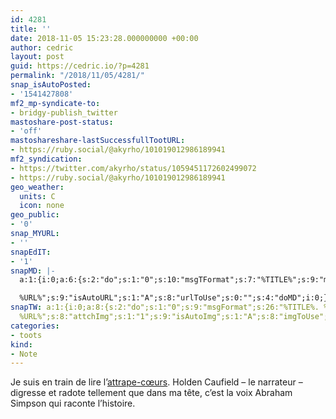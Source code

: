 ```yaml
---
id: 4281
title: ''
date: 2018-11-05 15:23:28.000000000 +00:00
author: cedric
layout: post
guid: https://cedric.io/?p=4281
permalink: "/2018/11/05/4281/"
snap_isAutoPosted:
- '1541427808'
mf2_mp-syndicate-to:
- bridgy-publish_twitter
mastoshare-post-status:
- 'off'
mastoshareshare-lastSuccessfullTootURL:
- https://ruby.social/@akyrho/101019012986189941
mf2_syndication:
- https://twitter.com/akyrho/status/1059451172602499072
- https://ruby.social/@akyrho/101019012986189941
geo_weather:
  units: C
  icon: none
geo_public:
- '0'
snap_MYURL:
- ''
snapEdIT:
- '1'
snapMD: |-
  a:1:{i:0;a:6:{s:2:"do";s:1:"0";s:10:"msgTFormat";s:7:"%TITLE%";s:9:"msgFormat";s:19:"%FULLTEXT%

  %URL%";s:9:"isAutoURL";s:1:"A";s:8:"urlToUse";s:0:"";s:4:"doMD";i:0;}}"
snapTW: a:1:{i:0;a:8:{s:2:"do";s:1:"0";s:9:"msgFormat";s:26:"%TITLE%. %EXCERPT% -
  %URL%";s:8:"attchImg";s:1:"1";s:9:"isAutoImg";s:1:"A";s:8:"imgToUse";s:0:"";s:9:"isAutoURL";s:1:"A";s:8:"urlToUse";s:0:"";s:4:"doTW";i:0;}}
categories:
- toots
kind:
- Note
---
```

Je suis en train de lire l&rsquo;[attrape-cœurs](https://amzn.to/2Ot3d8y). Holden Caufield &#8211; le narrateur &#8211; digresse et radote tellement que dans ma tête, c&rsquo;est la voix Abraham Simpson qui raconte l&rsquo;histoire.